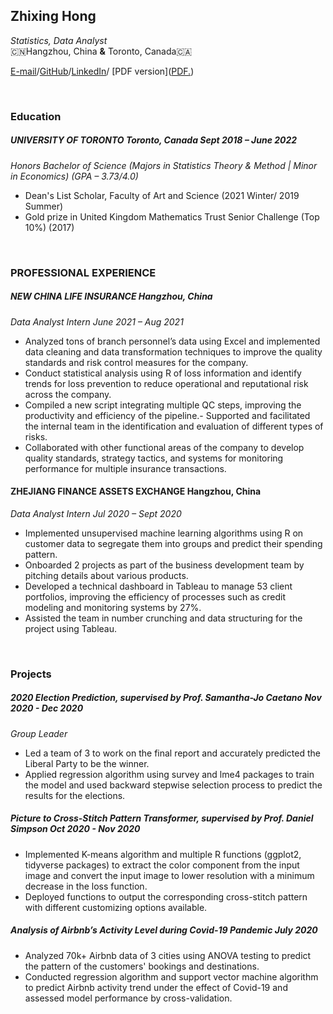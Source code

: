 ## Zhixing Hong
_Statistics, Data Analyst_   
🇨🇳Hangzhou, China **&** Toronto, Canada🇨🇦


[E-mail](mailto:wisteria.hong@mail.utoronto.ca?subject=[GitHub])/[GitHub](https://github.com/ZhixingHong)/[LinkedIn](https://www.linkedin.com/in/zhixing-hong-300055179/)/ [PDF version](<a href="zhixinghong.github.io/Zhixing%20Hong%20CV_1.pdf" target="_blank">PDF.</a>)


<br />

### Education

##### UNIVERSITY OF TORONTO             Toronto, Canada Sept 2018 – June 2022
_Honors Bachelor of Science (Majors in Statistics Theory & Method | Minor in Economics) (GPA – 3.73/4.0)_
- Dean's List Scholar, Faculty of Art and Science (2021 Winter/ 2019 Summer)
- Gold prize in United Kingdom Mathematics Trust Senior Challenge (Top 10%) (2017)




<br />

### PROFESSIONAL EXPERIENCE

##### NEW CHINA LIFE INSURANCE								            Hangzhou, China  
_Data Analyst Intern                             June 2021 – Aug 2021_
- Analyzed tons of branch personnel’s data using Excel and implemented data cleaning and data transformation
techniques to improve the quality standards and risk control measures for the company.
- Conduct statistical analysis using R of loss information and identify trends for loss prevention to reduce operational and
reputational risk across the company.
- Compiled a new script integrating multiple QC steps, improving the productivity and efficiency of the pipeline.- Supported and facilitated the internal team in the identification and evaluation of different types of risks.
- Collaborated with other functional areas of the company to develop quality standards, strategy tactics, and systems for
monitoring performance for multiple insurance transactions.


#### ZHEJIANG FINANCE ASSETS EXCHANGE					          	            Hangzhou, China 
_Data Analyst Intern 			   	                                        Jul 2020 – Sept 2020_

- Implemented unsupervised machine learning algorithms using R on customer data to segregate them into groups and predict their spending pattern.
- Onboarded 2 projects as part of the business development team by pitching details about various products.
- Developed a technical dashboard in Tableau to manage 53 client portfolios, improving the efficiency of processes such
as credit modeling and monitoring systems by 27%.
- Assisted the team in number crunching and data structuring for the project using Tableau.




<br />

###  Projects

##### 2020 Election Prediction, supervised by Prof. Samantha-Jo Caetano				        Nov 2020 - Dec 2020
_Group Leader_										                    	
-	Led a team of 3 to work on the final report and accurately predicted the Liberal Party to be the winner.
-	Applied regression algorithm using survey and lme4 packages to train the model and used backward stepwise selection process to predict the results for the elections.


##### Picture to Cross-Stitch Pattern Transformer, supervised by Prof. Daniel Simpson	          	        Oct 2020 - Nov 2020

-	Implemented K-means algorithm and multiple R functions (ggplot2, tidyverse packages) to extract the color component from the input image and convert the input image to lower resolution with a minimum decrease in the loss function.
-	Deployed functions to output the corresponding cross-stitch pattern with different customizing options available.


##### Analysis of Airbnb’s Activity Level during Covid-19 Pandemic                                			            July 2020

-	Analyzed 70k+ Airbnb data of 3 cities using ANOVA testing to predict the pattern of the customers' bookings and destinations.
-	Conducted regression algorithm and support vector machine algorithm to predict Airbnb activity trend under the effect of Covid-19 and assessed model performance by cross-validation.


<br />





